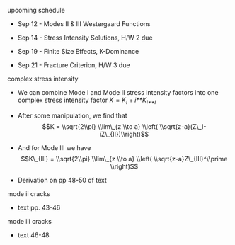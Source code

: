 <span>upcoming schedule</span>

-   Sep 12 - Modes II & III Westergaard Functions

-   Sep 14 - Stress Intensity Solutions, H/W 2 due

-   Sep 19 - Finite Size Effects, K-Dominance

-   Sep 21 - Fracture Criterion, H/W 3 due

<span>complex stress intensity</span>

-   We can combine Mode I and Mode II stress intensity factors into one complex stress intensity factor
    *K* = *K*<sub>*I*</sub> + *i**K*<sub>*I**I*</sub>

-   After some manipulation, we find that
    $$K = \\sqrt{2\\pi} \\lim\_{z \\to a} \\left( \\sqrt{z-a}(Z\_I-iZ\_{II})\\right)$$

-   And for Mode III we have
    $$K\_{III} = \\sqrt{2\\pi} \\lim\_{z \\to a} \\left( \\sqrt{z-a}Z\_{III}^\\prime \\right)$$

-   Derivation on pp 48-50 of text

<span>mode ii cracks</span>

-   text pp. 43-46

<span>mode iii cracks</span>

-   text 46-48


